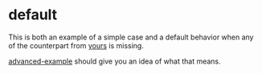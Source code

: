 # default

This is both an example of a simple case and a default behavior when any of the counterpart from [yours](../yours) is missing.

[advanced-example](../advanced-example) should give you an idea of what that means.
